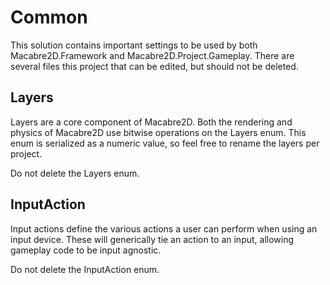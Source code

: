 # Common

This solution contains important settings to be used by both Macabre2D.Framework and Macabre2D.Project.Gameplay. There are several files this project that can be edited, but should not be deleted.

## Layers

Layers are a core component of Macabre2D. Both the rendering and physics of Macabre2D use bitwise operations on the Layers enum. This enum is serialized as a numeric value, so feel free to rename the layers per project. 

Do not delete the Layers enum.

## InputAction

Input actions define the various actions a user can perform when using an input device. These will generically tie an action to an input, allowing gameplay code to be input agnostic.

Do not delete the InputAction enum.